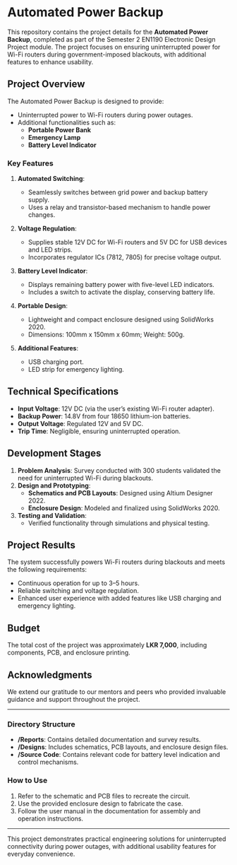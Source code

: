 # Automated Power Backup

This repository contains the project details for the **Automated Power Backup**, completed as part of the Semester 2 EN1190 Electronic Design Project module. The project focuses on ensuring uninterrupted power for Wi-Fi routers during government-imposed blackouts, with additional features to enhance usability.

## Project Overview

The Automated Power Backup is designed to provide:
- Uninterrupted power to Wi-Fi routers during power outages.
- Additional functionalities such as:
  - **Portable Power Bank**
  - **Emergency Lamp**
  - **Battery Level Indicator**

### Key Features
1. **Automated Switching**: 
   - Seamlessly switches between grid power and backup battery supply.
   - Uses a relay and transistor-based mechanism to handle power changes.

2. **Voltage Regulation**:
   - Supplies stable 12V DC for Wi-Fi routers and 5V DC for USB devices and LED strips.
   - Incorporates regulator ICs (7812, 7805) for precise voltage output.

3. **Battery Level Indicator**:
   - Displays remaining battery power with five-level LED indicators.
   - Includes a switch to activate the display, conserving battery life.

4. **Portable Design**:
   - Lightweight and compact enclosure designed using SolidWorks 2020.
   - Dimensions: 100mm x 150mm x 60mm; Weight: 500g.

5. **Additional Features**:
   - USB charging port.
   - LED strip for emergency lighting.

## Technical Specifications
- **Input Voltage**: 12V DC (via the user’s existing Wi-Fi router adapter).
- **Backup Power**: 14.8V from four 18650 lithium-ion batteries.
- **Output Voltage**: Regulated 12V and 5V DC.
- **Trip Time**: Negligible, ensuring uninterrupted operation.

## Development Stages
1. **Problem Analysis**: Survey conducted with 300 students validated the need for uninterrupted Wi-Fi during blackouts.
2. **Design and Prototyping**:
   - **Schematics and PCB Layouts**: Designed using Altium Designer 2022.
   - **Enclosure Design**: Modeled and finalized using SolidWorks 2020.
3. **Testing and Validation**:
   - Verified functionality through simulations and physical testing.

## Project Results
The system successfully powers Wi-Fi routers during blackouts and meets the following requirements:
- Continuous operation for up to 3–5 hours.
- Reliable switching and voltage regulation.
- Enhanced user experience with added features like USB charging and emergency lighting.

## Budget
The total cost of the project was approximately **LKR 7,000**, including components, PCB, and enclosure printing.

## Acknowledgments
We extend our gratitude to our mentors and peers who provided invaluable guidance and support throughout the project.

---

### Directory Structure
- **/Reports**: Contains detailed documentation and survey results.
- **/Designs**: Includes schematics, PCB layouts, and enclosure design files.
- **/Source Code**: Contains relevant code for battery level indication and control mechanisms.

### How to Use
1. Refer to the schematic and PCB files to recreate the circuit.
2. Use the provided enclosure design to fabricate the case.
3. Follow the user manual in the documentation for assembly and operation instructions.

---

This project demonstrates practical engineering solutions for uninterrupted connectivity during power outages, with additional usability features for everyday convenience.
